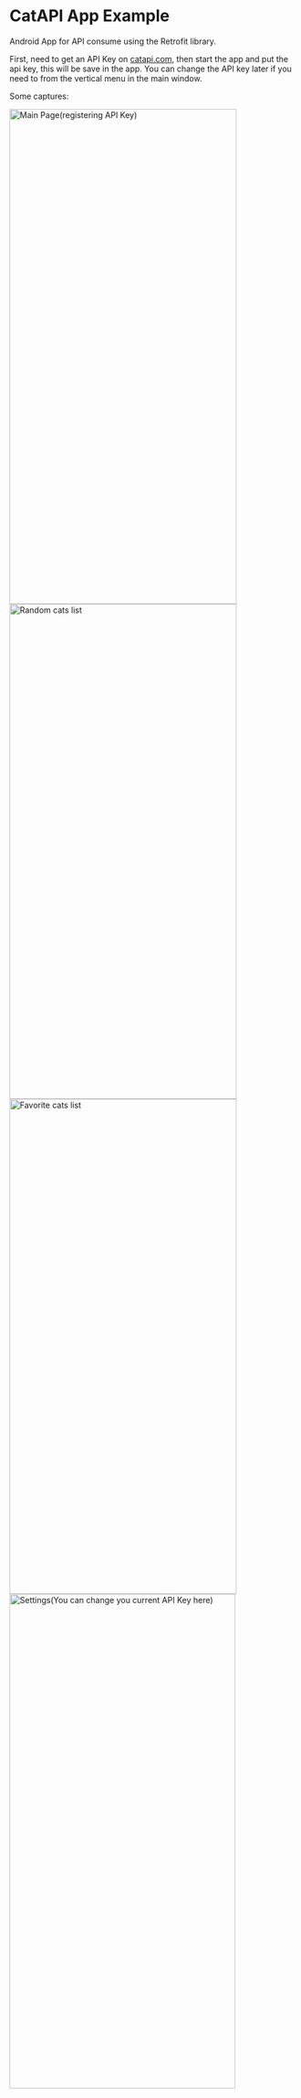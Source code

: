 # CatAPI App Example
Android App for API consume using the Retrofit library.

First, need to get an API Key on [catapi.com](https://thecatapi.com/), then start the app and put the api key, this will be save in the app. 
You can change the API key later if you need to from the vertical menu in the main window.

Some captures:

<img width="398" height="866" alt="Main Page(registering API Key)" src="https://github.com/user-attachments/assets/57b9c173-fa0d-4e40-9530-3b70d9a70430" />
<img width="398" height="866" alt="Random cats list" src="https://github.com/user-attachments/assets/3a78bf38-cfcb-465e-8609-6ad5fe8d951a" />
<img width="398" height="866" alt="Favorite cats list" src="https://github.com/user-attachments/assets/c707bef6-8240-44f2-b93c-f054abacfb0b" />
<img width="396" height="865" alt="Settings(You can change you current API Key here)" src="https://github.com/user-attachments/assets/ba064611-f97e-425f-9ebd-3ba312e5605d" />

